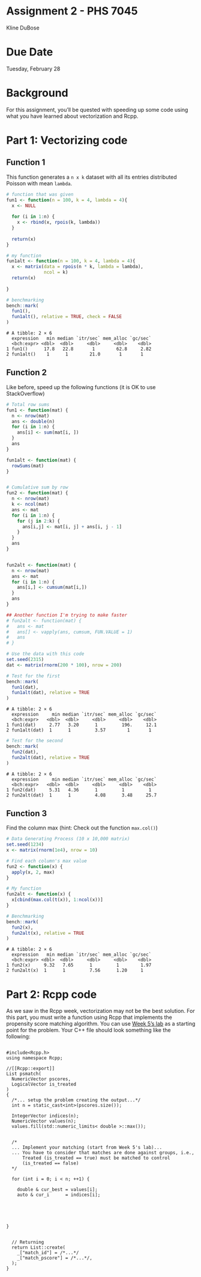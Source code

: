 Assignment 2 - PHS 7045
================
Kline DuBose

# Due Date

Tuesday, February 28

# Background

For this assignment, you’ll be quested with speeding up some code using
what you have learned about vectorization and Rcpp.

# Part 1: Vectorizing code

## Function 1

This function generates a `n x k` dataset with all its entries
distributed Poisson with mean `lambda`.

``` r
# function that was given
fun1 <- function(n = 100, k = 4, lambda = 4){
  x <- NULL
  
  for (i in 1:n) {
    x <- rbind(x, rpois(k, lambda))
  }
  
  return(x)
}

# my function
fun1alt <- function(n = 100, k = 4, lambda = 4){
  x <- matrix(data = rpois(n * k, lambda = lambda),
              ncol = k)
  return(x)
  
}

# benchmarking
bench::mark(
  fun1(),
  fun1alt(), relative = TRUE, check = FALSE
)
```

    # A tibble: 2 × 6
      expression   min median `itr/sec` mem_alloc `gc/sec`
      <bch:expr> <dbl>  <dbl>     <dbl>     <dbl>    <dbl>
    1 fun1()      17.8   22.8       1        62.8     2.82
    2 fun1alt()    1      1        21.0       1       1   

## Function 2

Like before, speed up the following functions (it is OK to use
StackOverflow)

``` r
# Total row sums
fun1 <- function(mat) {
  n <- nrow(mat)
  ans <- double(n)
  for (i in 1:n) {
    ans[i] <- sum(mat[i, ])
  }
  ans
}

fun1alt <- function(mat) {
  rowSums(mat)
}


# Cumulative sum by row
fun2 <- function(mat) {
  n <- nrow(mat)
  k <- ncol(mat)
  ans <- mat
  for (i in 1:n) {
    for (j in 2:k) {
      ans[i,j] <- mat[i, j] + ans[i, j - 1]
    }
  }
  ans
}


fun2alt <- function(mat) {
  n <- nrow(mat)
  ans <- mat
  for (i in 1:n) {
    ans[i,] <- cumsum(mat[i,])
  }
  ans
}

## Another function I'm trying to make faster
# fun2alt <- function(mat) {
#   ans <- mat
#   ans[] <- vapply(ans, cumsum, FUN.VALUE = 1)
#   ans
# }

# Use the data with this code
set.seed(2315)
dat <- matrix(rnorm(200 * 100), nrow = 200)

# Test for the first
bench::mark(
  fun1(dat),
  fun1alt(dat), relative = TRUE
)
```

    # A tibble: 2 × 6
      expression     min median `itr/sec` mem_alloc `gc/sec`
      <bch:expr>   <dbl>  <dbl>     <dbl>     <dbl>    <dbl>
    1 fun1(dat)     2.77   3.20      1         196.     12.1
    2 fun1alt(dat)  1      1         3.57        1       1  

``` r
# Test for the second
bench::mark(
  fun2(dat),
  fun2alt(dat), relative = TRUE
)
```

    # A tibble: 2 × 6
      expression     min median `itr/sec` mem_alloc `gc/sec`
      <bch:expr>   <dbl>  <dbl>     <dbl>     <dbl>    <dbl>
    1 fun2(dat)     5.31   4.36      1         1         1  
    2 fun2alt(dat)  1      1         4.08      3.48     25.7

## Function 3

Find the column max (hint: Check out the function `max.col()`)

``` r
# Data Generating Process (10 x 10,000 matrix)
set.seed(1234)
x <- matrix(rnorm(1e4), nrow = 10)

# Find each column's max value
fun2 <- function(x) {
  apply(x, 2, max)
}

# My function
fun2alt <- function(x) {
  x[cbind(max.col(t(x)), 1:ncol(x))]
}

# Benchmarking
bench::mark(
  fun2(x),
  fun2alt(x), relative = TRUE
)
```

    # A tibble: 2 × 6
      expression   min median `itr/sec` mem_alloc `gc/sec`
      <bch:expr> <dbl>  <dbl>     <dbl>     <dbl>    <dbl>
    1 fun2(x)     9.32   7.65      1         1        1.97
    2 fun2alt(x)  1      1         7.56      1.20     1   

# Part 2: Rcpp code

As we saw in the Rcpp week, vectorization may not be the best solution.
For this part, you must write a function using Rcpp that implements the
propensity score matching algorithm. You can use [Week 5’s
lab](https://github.com/UofUEpiBio/PHS7045-advanced-programming/issues/8#issuecomment-1424974938)
as a starting point for the problem. Your C++ file should look something
like the following:

``` rcpp

#include<Rcpp.h>
using namespace Rcpp;

//[[Rcpp::export]]
List psmatch(
  NumericVector pscores,
  LogicalVector is_treated
)
{
  /*... setup the problem creating the output...*/
  int n = static_cast<int>(pscores.size());
  
  IntegerVector indices(n);
  NumericVector values(n);
  values.fill(std::numeric_limits< double >::max());
  
 
  /*
  ... Implement your matching (start from Week 5's lab)... 
  ... You have to consider that matches are done against groups, i.e.,
      Treated (is_treated == true) must be matched to control 
      (is_treated == false)  
  */
  
  for (int i = 0; i < n; ++1) {
    
    double & cur_best = values[i];
    auto & cur_i      = indices[i];
    
    
    
    
    
}
  
  
  // Returning
  return List::create(
    _["match_id"] = /*...*/
    _["match_pscore"] = /*...*/,
  );
}
```
